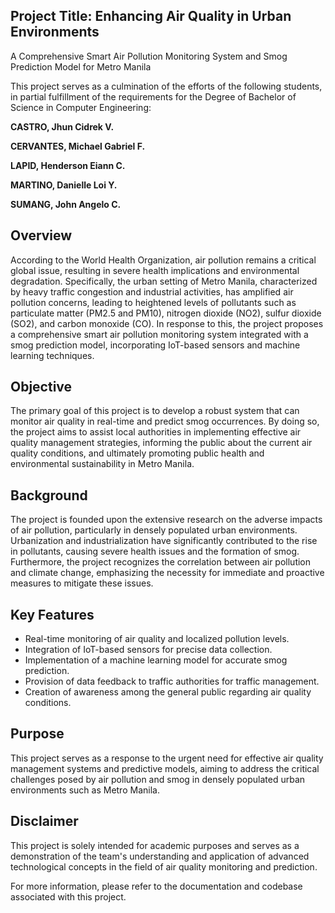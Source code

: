 ## Project Title: Enhancing Air Quality in Urban Environments

A Comprehensive Smart Air Pollution Monitoring System and Smog Prediction Model for Metro Manila

This project serves as a culmination of the efforts of the following students, in partial fulfillment of the requirements for the Degree of Bachelor of Science in Computer Engineering:

**CASTRO, Jhun Cidrek V.**

**CERVANTES, Michael Gabriel F.**

**LAPID, Henderson Eiann C.**

**MARTINO, Danielle Loi Y.**

**SUMANG, John Angelo C.**

## Overview

According to the World Health Organization, air pollution remains a critical global issue, resulting in severe health implications and environmental degradation. Specifically, the urban setting of Metro Manila, characterized by heavy traffic congestion and industrial activities, has amplified air pollution concerns, leading to heightened levels of pollutants such as particulate matter (PM2.5 and PM10), nitrogen dioxide (NO2), sulfur dioxide (SO2), and carbon monoxide (CO). In response to this, the project proposes a comprehensive smart air pollution monitoring system integrated with a smog prediction model, incorporating IoT-based sensors and machine learning techniques.

## Objective

The primary goal of this project is to develop a robust system that can monitor air quality in real-time and predict smog occurrences. By doing so, the project aims to assist local authorities in implementing effective air quality management strategies, informing the public about the current air quality conditions, and ultimately promoting public health and environmental sustainability in Metro Manila.

## Background

The project is founded upon the extensive research on the adverse impacts of air pollution, particularly in densely populated urban environments. Urbanization and industrialization have significantly contributed to the rise in pollutants, causing severe health issues and the formation of smog. Furthermore, the project recognizes the correlation between air pollution and climate change, emphasizing the necessity for immediate and proactive measures to mitigate these issues.

## Key Features

- Real-time monitoring of air quality and localized pollution levels.
- Integration of IoT-based sensors for precise data collection.
- Implementation of a machine learning model for accurate smog prediction.
- Provision of data feedback to traffic authorities for traffic management.
- Creation of awareness among the general public regarding air quality conditions.

## Purpose

This project serves as a response to the urgent need for effective air quality management systems and predictive models, aiming to address the critical challenges posed by air pollution and smog in densely populated urban environments such as Metro Manila.

## Disclaimer
This project is solely intended for academic purposes and serves as a demonstration of the team's understanding and application of advanced technological concepts in the field of air quality monitoring and prediction.

For more information, please refer to the documentation and codebase associated with this project.
